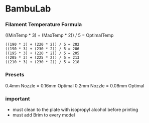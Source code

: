 # BambuLab

### Filament Temperature Formula
((MinTemp * 3) + (MaxTemp * 2)) / 5 = OptimalTemp
```
((190 * 3) + (220 * 2)) / 5‎ = 202
((190 * 3) + (230 * 2)) / 5‎ = 206
((195 * 3) + (220 * 2)) / 5‎ = 205
((205 * 3) + (225 * 2)) / 5‎ = 213
((210 * 3) + (230 * 2)) / 5‎ = 218
```
### Presets
0.4mm Nozzle = 0.16mm Optimal 
0.2mm Nozzle = 0.08mm Optimal

### important
- must clean to the plate with isopropyl alcohol before printing
- must add Brim to every model 
